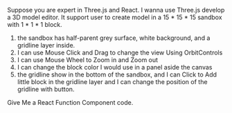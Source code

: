 Suppose you are expert in Three.js and React. I wanna use Three.js develop a 3D model editor. It support user to create model in a 15 * 15 * 15 sandbox with 1 * 1 * 1 block.
1. the sandbox has half-parent grey surface, white background, and a gridline layer inside.
2. I can use Mouse Click and Drag to change the view Using OrbitControls
3. I can use Mouse Wheel to Zoom in and Zoom out
4. I can change the block color I would use in a panel aside the canvas
5. the gridline show in the bottom of the sandbox, and I can Click to Add little block in the gridline layer and I can change the position of the gridline with button.

Give Me a React Function Component code.
